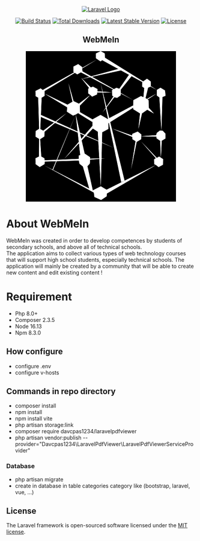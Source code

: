 <p align="center"><a href="https://laravel.com" target="_blank"><img src="https://raw.githubusercontent.com/laravel/art/master/logo-lockup/5%20SVG/2%20CMYK/1%20Full%20Color/laravel-logolockup-cmyk-red.svg" width="400" alt="Laravel Logo"></a></p>

<p align="center">
<a href="https://travis-ci.org/laravel/framework"><img src="https://travis-ci.org/laravel/framework.svg" alt="Build Status"></a>
<a href="https://packagist.org/packages/laravel/framework"><img src="https://img.shields.io/packagist/dt/laravel/framework" alt="Total Downloads"></a>
<a href="https://packagist.org/packages/laravel/framework"><img src="https://img.shields.io/packagist/v/laravel/framework" alt="Latest Stable Version"></a>
<a href="https://packagist.org/packages/laravel/framework"><img src="https://img.shields.io/packagist/l/laravel/framework" alt="License"></a>
</p>
<div align="center">
    <h2>WebMeIn</h2>
    <img style="filter: invert(100%) sepia(100%) saturate(0%) hue-rotate(33deg) brightness(113%) contrast(102%)" src="public/assets/img/LOGO.svg"/>
</div>

# About WebMeIn
WebMeIn was created in order to develop competences by students of secondary schools, and above all of technical schools.</br>
The application aims to collect various types of web technology courses that will support high school students, especially technical schools. The application will mainly be created by a community that will be able to create new content and edit existing content !

# Requirement
- Php 8.0+
- Composer 2.3.5
- Node 16.13
- Npm 8.3.0
## How configure
- configure .env
- configure v-hosts
## Commands in repo directory
- composer install
- npm install 
- npm install vite
- php artisan storage:link
- composer require davcpas1234/laravelpdfviewer
- php artisan vendor:publish --provider="Davcpas1234\LaravelPdfViewer\LaravelPdfViewerServiceProvider"
### Database
- php artisan migrate
- create in database in table categories category like (bootstrap, laravel, vue, ...)

## License

The Laravel framework is open-sourced software licensed under the [MIT license](https://opensource.org/licenses/MIT).
